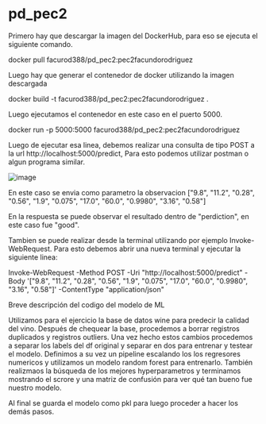 # pd_pec2

Primero hay que descargar la imagen del DockerHub, para eso se ejecuta el siguiente comando.

   docker pull facurod388/pd_pec2:pec2facundorodriguez

Luego hay que generar el contenedor de docker utilizando la imagen descargada
 
   docker build -t facurod388/pd_pec2:pec2facundorodriguez .

Luego ejecutamos el contenedor en este caso en el puerto 5000.

   docker run -p 5000:5000 facurod388/pd_pec2:pec2facundorodriguez

Luego de ejecutar esa linea, debemos realizar una consulta de tipo POST a la url http://localhost:5000/predict, Para esto podemos utilizar postman o algun programa similar.

![image](https://github.com/FacundoRR/pd_pec2/assets/69487504/534fa5f7-bf44-4640-b90a-270972550285)

En este caso se envia como parametro la observacion ["9.8", "11.2", "0.28", "0.56", "1.9", "0.075", "17.0", "60.0", "0.9980", "3.16", "0.58"]
 
En la respuesta se puede observar el resultado dentro de "perdiction", en este caso fue "good".


Tambien se puede realizar desde la terminal utilizando por ejemplo Invoke-WebRequest.
Para esto debemos abrir una nueva terminal y ejecutar la siguiente linea:

Invoke-WebRequest -Method POST -Uri "http://localhost:5000/predict" -Body '["9.8", "11.2", "0.28", "0.56", "1.9", "0.075", "17.0", "60.0", "0.9980", "3.16", "0.58"]' -ContentType "application/json"


Breve descripción del codigo del modelo de ML

Utilizamos para el ejercicio la base de datos wine para predecir la calidad del vino. 
Después de chequear la base, procedemos a borrar registros duplicados y registros outliers. Una vez hecho estos cambios procedemos a separar los labels del df original y separar en dos para entrenar y testear el modelo. 
Definimos a su vez un pipeline escalando los los regresores numericos y utilizamos un modelo random forest para entrenarlo. También realizmaos la búsqueda de los mejores hyperparametros y terminamos mostrando el scrore y una matriz de confusión para ver qué tan bueno fue nuestro modelo. 

Al final se guarda el modelo como pkl para luego proceder a hacer los demás pasos. 
